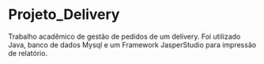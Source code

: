 # Projeto_Delivery

Trabalho acadêmico de gestão de pedidos de um delivery.
Foi utilizado Java, banco de dados Mysql e um Framework JasperStudio para impressão de relatório.
